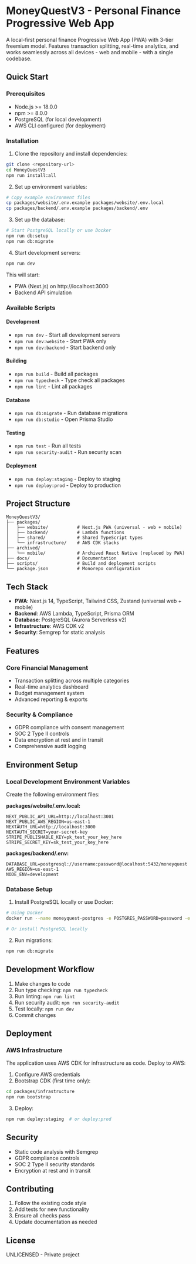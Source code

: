 # MoneyQuestV3 - Personal Finance Progressive Web App

A local-first personal finance Progressive Web App (PWA) with 3-tier freemium model. Features transaction splitting, real-time analytics, and works seamlessly across all devices - web and mobile - with a single codebase.

## Quick Start

### Prerequisites

- Node.js >= 18.0.0
- npm >= 8.0.0
- PostgreSQL (for local development)
- AWS CLI configured (for deployment)

### Installation

1. Clone the repository and install dependencies:
```bash
git clone <repository-url>
cd MoneyQuestV3
npm run install:all
```

2. Set up environment variables:
```bash
# Copy example environment files
cp packages/website/.env.example packages/website/.env.local
cp packages/backend/.env.example packages/backend/.env
```

3. Set up the database:
```bash
# Start PostgreSQL locally or use Docker
npm run db:setup
npm run db:migrate
```

4. Start development servers:
```bash
npm run dev
```

This will start:
- PWA (Next.js) on http://localhost:3000
- Backend API simulation

### Available Scripts

#### Development
- `npm run dev` - Start all development servers
- `npm run dev:website` - Start PWA only
- `npm run dev:backend` - Start backend only

#### Building
- `npm run build` - Build all packages
- `npm run typecheck` - Type check all packages
- `npm run lint` - Lint all packages

#### Database
- `npm run db:migrate` - Run database migrations
- `npm run db:studio` - Open Prisma Studio

#### Testing
- `npm run test` - Run all tests
- `npm run security-audit` - Run security scan

#### Deployment
- `npm run deploy:staging` - Deploy to staging
- `npm run deploy:prod` - Deploy to production

## Project Structure

```
MoneyQuestV3/
├── packages/
│   ├── website/           # Next.js PWA (universal - web + mobile)
│   ├── backend/           # Lambda functions
│   ├── shared/            # Shared TypeScript types
│   └── infrastructure/    # AWS CDK stacks
├── archived/
│   └── mobile/            # Archived React Native (replaced by PWA)
├── docs/                  # Documentation
├── scripts/               # Build and deployment scripts
└── package.json           # Monorepo configuration
```

## Tech Stack

- **PWA**: Next.js 14, TypeScript, Tailwind CSS, Zustand (universal web + mobile)
- **Backend**: AWS Lambda, TypeScript, Prisma ORM
- **Database**: PostgreSQL (Aurora Serverless v2)
- **Infrastructure**: AWS CDK v2
- **Security**: Semgrep for static analysis

## Features

### Core Financial Management
- Transaction splitting across multiple categories
- Real-time analytics dashboard
- Budget management system
- Advanced reporting & exports

### Security & Compliance
- GDPR compliance with consent management
- SOC 2 Type II controls
- Data encryption at rest and in transit
- Comprehensive audit logging

## Environment Setup

### Local Development Environment Variables

Create the following environment files:

**packages/website/.env.local:**
```
NEXT_PUBLIC_API_URL=http://localhost:3001
NEXT_PUBLIC_AWS_REGION=us-east-1
NEXTAUTH_URL=http://localhost:3000
NEXTAUTH_SECRET=your-secret-key
STRIPE_PUBLISHABLE_KEY=pk_test_your_key_here
STRIPE_SECRET_KEY=sk_test_your_key_here
```

**packages/backend/.env:**
```
DATABASE_URL=postgresql://username:password@localhost:5432/moneyquest
AWS_REGION=us-east-1
NODE_ENV=development
```

### Database Setup

1. Install PostgreSQL locally or use Docker:
```bash
# Using Docker
docker run --name moneyquest-postgres -e POSTGRES_PASSWORD=password -e POSTGRES_DB=moneyquest -p 5432:5432 -d postgres:15

# Or install PostgreSQL locally
```

2. Run migrations:
```bash
npm run db:migrate
```

## Development Workflow

1. Make changes to code
2. Run type checking: `npm run typecheck`
3. Run linting: `npm run lint`
4. Run security audit: `npm run security-audit`
5. Test locally: `npm run dev`
6. Commit changes

## Deployment

### AWS Infrastructure

The application uses AWS CDK for infrastructure as code. Deploy to AWS:

1. Configure AWS credentials
2. Bootstrap CDK (first time only):
```bash
cd packages/infrastructure
npm run bootstrap
```

3. Deploy:
```bash
npm run deploy:staging  # or deploy:prod
```

## Security

- Static code analysis with Semgrep
- GDPR compliance controls
- SOC 2 Type II security standards
- Encryption at rest and in transit

## Contributing

1. Follow the existing code style
2. Add tests for new functionality
3. Ensure all checks pass
4. Update documentation as needed

## License

UNLICENSED - Private project